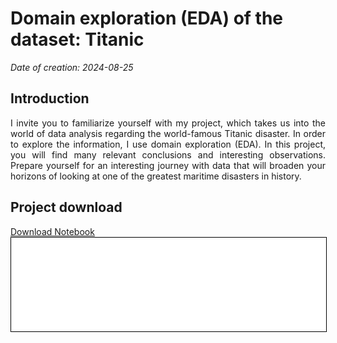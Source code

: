 # Domain exploration (EDA) of the dataset: Titanic

*Date of creation: 2024-08-25*

## Introduction
<div style="text-align: justify;">
I invite you to familiarize yourself with my project, which takes us into the world of data analysis regarding the world-famous Titanic disaster. In order to explore the information, I use domain exploration (EDA). In this project, you will find many relevant conclusions and interesting observations. Prepare yourself for an interesting journey with data that will broaden your horizons of looking at one of the greatest maritime disasters in history.
</div style>

## Project download
<div style="text-align: justify;">
<a href="titanic.ipynb" class="md-button md-button--primary">Download Notebook</a>
</div style>

<iframe
    id="content"
    src="titanic.html"
    width="100%"
    style="border:1px solid black;overflow:hidden;"
></iframe>
<script>
function resizeIframeToFitContent(iframe) {
    iframe.style.height = (iframe.contentWindow.document.documentElement.scrollHeight + 50) + "px";
    iframe.contentDocument.body.style["overflow"] = 'hidden';
}
window.addEventListener('load', function() {
    var iframe = document.getElementById('content');
    resizeIframeToFitContent(iframe);
});
window.addEventListener('resize', function() {
    var iframe = document.getElementById('content');
    resizeIframeToFitContent(iframe);
});
</script>